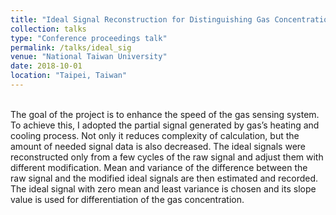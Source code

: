 ```yaml
---
title: "Ideal Signal Reconstruction for Distinguishing Gas Concentration"
collection: talks
type: "Conference proceedings talk"
permalink: /talks/ideal_sig
venue: "National Taiwan University"
date: 2018-10-01
location: "Taipei, Taiwan"
---
```


<br>
The goal of the project is to enhance the speed of the gas sensing system. To achieve this, I adopted the partial signal generated by gas’s heating and cooling process. Not only it reduces complexity of calculation, but the amount of needed signal data is also decreased. The ideal signals were reconstructed only from a few cycles of the raw signal and adjust them with different modification. Mean and variance of the difference between the raw signal and the modified ideal signals are then estimated and recorded. The ideal signal with zero mean and least variance is chosen and its slope value is used for differentiation of the gas concentration. 


<!--This is a description of your conference proceedings talk, note the different field in type. You can put anything in this field.-->
